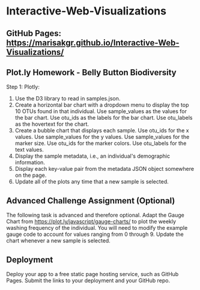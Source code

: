 # Interactive-Web-Visualizations

## GitHub Pages:  https://marisakgr.github.io/Interactive-Web-Visualizations/

## Plot.ly Homework - Belly Button Biodiversity
Step 1: Plotly:

1. Use the D3 library to read in samples.json.
2. Create a horizontal bar chart with a dropdown menu to display the top 10 OTUs found in that individual.
   Use sample_values as the values for the bar chart.
   Use otu_ids as the labels for the bar chart.
   Use otu_labels as the hovertext for the chart.
3. Create a bubble chart that displays each sample.
   Use otu_ids for the x values.
   Use sample_values for the y values.
   Use sample_values for the marker size.
   Use otu_ids for the marker colors.
   Use otu_labels for the text values.
4. Display the sample metadata, i.e., an individual's demographic information.
5. Display each key-value pair from the metadata JSON object somewhere on the page.
6. Update all of the plots any time that a new sample is selected.

## Advanced Challenge Assignment (Optional)
The following task is advanced and therefore optional.
Adapt the Gauge Chart from https://plot.ly/javascript/gauge-charts/ to plot the weekly washing frequency of the individual.
You will need to modify the example gauge code to account for values ranging from 0 through 9.
Update the chart whenever a new sample is selected.

## Deployment
Deploy your app to a free static page hosting service, such as GitHub Pages. Submit the links to your deployment and your GitHub repo.
